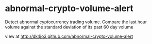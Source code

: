 # abnormal-crypto-volume-alert
Detect abnormal cyptocurrency trading volume.
Compare the last hour volume against the standard deviation of its past 60 day volume

view at http://dk4jo3.github.com/abnormal-crypto-volume-alert
